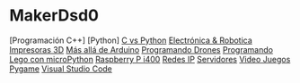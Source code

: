 # MakerDsd0

[Programación C++]
[Python]
[C vs Python](./CvsPython.md)
[Electrónica & Robotica](./ElectronicaRobotica.md)
[Impresoras 3D](./impresoras3D.md)
[Más allá de Arduino](./MasAllaDArduino.md)
[Programando Drones](./ProgramandoDrones.md)
[Programando Lego con microPython](./ProgramandoLegoConPython.md)
[Raspberry P i400](RaspberryPi400.md)
[Redes IP](./Redes.md)
[Servidores](./Servidores.md)
[Video Juegos Pygame](./VideoJuegosPygame.md)
[Visual Studio Code](./VisualStudio.md)
